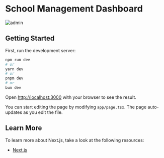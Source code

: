 # School Management Dashboard

![admin](https://github.com/user-attachments/assets/738f9a04-90e0-4668-aeba-dc42ec4718f6)

## Getting Started

First, run the development server:

```bash
npm run dev
# or
yarn dev
# or
pnpm dev
# or
bun dev
```

Open [http://localhost:3000](http://localhost:3000) with your browser to see the result.

You can start editing the page by modifying `app/page.tsx`. The page auto-updates as you edit the file.

## Learn More

To learn more about Next.js, take a look at the following resources:
- [Next.js](https://nextjs.org/learn)
